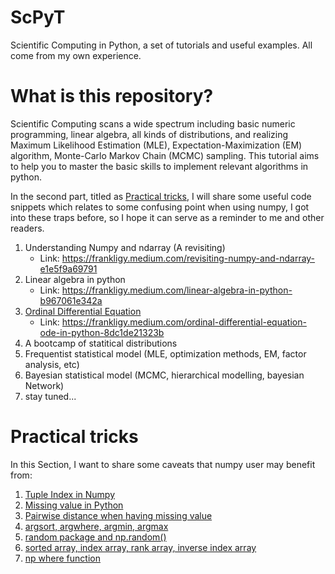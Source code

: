 # ScPyT
Scientific Computing in Python, a set of tutorials and useful examples. All come from my own experience.

# What is this repository?

Scientific Computing scans a wide spectrum including basic numeric programming, linear algebra, all kinds of distributions, and realizing Maximum Likelihood Estimation (MLE), Expectation-Maximization (EM) algorithm, Monte-Carlo Markov Chain (MCMC) sampling. This tutorial aims to help you to master the basic skills to implement relevant algorithms in python. 

In the second part, titled as [Practical tricks](#Practical_tricks), I will share some useful code snippets which relates to some confusing point when using numpy, I got into these traps before, so I hope it can serve as a reminder to me and other readers.


1. Understanding Numpy and ndarray (A revisiting)
    * Link: https://frankligy.medium.com/revisiting-numpy-and-ndarray-e1e5f9a69791
2. Linear algebra in python
    * Link: https://frankligy.medium.com/linear-algebra-in-python-b967061e342a
3. [Ordinal Differential Equation](https://github.com/frankligy/ScPyT/blob/main/ODE/submission/Frank_system_biology_hw.pdf)
    * Link: https://frankligy.medium.com/ordinal-differential-equation-ode-in-python-8dc1de21323b
4. A bootcamp of statitical distributions 
5. Frequentist statistical model (MLE, optimization methods, EM, factor analysis, etc)
6. Bayesian statistical model (MCMC, hierarchical modelling, bayesian Network)
7. stay tuned...


# Practical tricks

In this Section, I want to share some caveats that numpy user may benefit from:

1. [Tuple Index in Numpy](https://github.com/frankligy/ScPyT/blob/main/tricks/1_tuple_index.ipynb)
2. [Missing value in Python](https://github.com/frankligy/ScPyT/blob/main/tricks/2_nan.ipynb)
3. [Pairwise distance when having missing value](https://github.com/frankligy/ScPyT/blob/main/tricks/3_compute_dist_NA.ipynb)
4. [argsort, argwhere, argmin, argmax](https://github.com/frankligy/ScPyT/blob/main/tricks/4_arg_sort.ipynb)
5. [random package and np.random()](https://github.com/frankligy/ScPyT/blob/main/tricks/5_random.ipynb)
6. [sorted array, index array, rank array, inverse index array](https://github.com/frankligy/ScPyT/blob/main/tricks/6_sorting.ipynb)
7. [np where function](https://github.com/frankligy/ScPyT/blob/main/tricks/7_np_where.ipynb)
